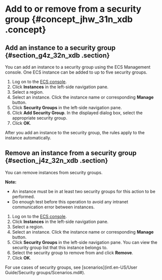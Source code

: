 # Add to or remove from a security group {#concept_jhw_31n_xdb .concept}

## Add an instance to a security group {#section_g4z_32n_xdb .section}

You can add an instance to a security group using the ECS Management console. One ECS instance can be added to up to five security groups.

1.  Log on to the [ECS console](https://ecs.console.aliyun.com/?spm=a2c4g.11186623.2.9.FNEORG#/home).
2.  Click **Instances** in the left-side navigation pane.
3.  Select a region.
4.  Select an instance. Click the instance name or corresponding **Manage** button.
5.  Click **Security Groups** in the left-side navigation pane.
6.  Click **Add Security Group**. In the displayed dialog box, select the appropriate security group.
7.  Click **OK**.

After you add an instance to the security group, the rules apply to the instance automatically. 

## Remove an instance from a security group {#section_j4z_32n_xdb .section}

You can remove instances from security groups.

**Note:** 

-   An instance must be in at least two security groups for this action to be performed.
-   Do enough test before this operation to avoid any intranet communication error between instances.

1.  Log on to the [ECS console](https://ecs.console.aliyun.com/?spm=a2c4g.11186623.2.9.FNEORG#/home).
2.  Click **Instances** in the left-side navigation pane.
3.  Select a region.
4.  Select an instance. Click the instance name or corresponding **Manage** button.
5.  Click **Security Groups** in the left-side navigation pane. You can view the security group list that this instance belongs to. 
6.  Select the security group to remove from and click **Remove**.
7.  Click **OK**.

For use cases of security groups, see [scenarios](intl.en-US/User Guide/Security groups/Scenarios.md#).

